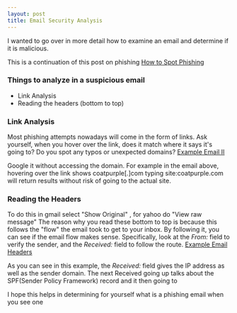 ```yaml
---
layout: post
title: Email Security Analysis
---
```


​​I wanted to go over in more detail how to examine an email and determine if it is malicious. 

This is a continuation of this post on phishing 
[How to Spot Phishing](https://zendannyy.github.io/ninth-post/)


### Things to analyze in a suspicious email
* Link Analysis
* Reading the headers (bottom to top)


### Link Analysis 
Most phishing attempts nowadays will come in the form of links. Ask yourself, when you hover over the link, does it match where it says it's going to? Do you spot any typos or unexpected domains?
[Example Email II](/images/Example_Email_ll.png)

Google it without accessing the domain. For example in the email above, hovering over the link shows coatpurple[.]com typing site:coatpurple.com will return results without risk of going to the actual site. 


### Reading the Headers
To do this in gmail select "Show Original" , for yahoo do "View raw message"
The reason why you read these bottom to top is because this follows the "flow" the email took to get to your inbox. By following it, you can see if the email flow makes sense. 
Specifically, look at the *From:* field to verify the sender, and the *Received:* field to follow the route. 
[Example Email Headers](/images/Example_Headers.png)

As you can see in this example, the *Received:* field gives the IP address as well as the sender domain. The next Received going up talks about the SPF(Sender Policy Framework) record and it then going to 


I hope this helps in determining for yourself what is a phishing email when you see one 
